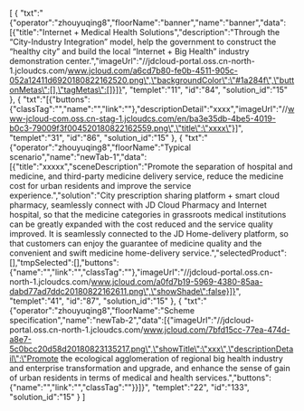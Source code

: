 [
	{
		"txt":"{\"operator\":\"zhouyuqing8\",\"floorName\":\"banner\",\"name\":\"banner\",\"data\":[{\"title\":\"Internet + Medical Health Solutions\",\"description\":\"Through the “City-Industry Integration” model, help the government to construct the “healthy city” and build the local “Internet + Big Health” industry demonstration center.\",\"imageUrl\":\"//jdcloud-portal.oss.cn-north-1.jcloudcs.com/www.jcloud.com/a6cd7b80-fe0b-4511-905c-052a12411d6920180822162520.png\",\"backgroundColor\":\"#1a284f\",\"buttonMetas\":[],\"tagMetas\":[]}]}",
		"templet":"11",
		"id":"84",
		"solution_id":"15"
	},
	{
		"txt":"[{\"buttons\":{\"classTag\":\"\",\"name\":\"\",\"link\":\"\"},\"descriptionDetail\":\"xxxx\",\"imageUrl\":\"//www-jcloud-com.oss.cn-stag-1.jcloudcs.com/en/ba3e35db-4be5-4019-b0c3-79009f3f004520180822162559.png\",\"title\":\"xxxx\"}]",
		"templet":"31",
		"id":"86",
		"solution_id":"15"
	},
	{
		"txt":"{\"operator\":\"zhouyuqing8\",\"floorName\":\"Typical scenario\",\"name\":\"newTab-1\",\"data\":[{\"title\":\"xxxxx\",\"sceneDescription\":\"Promote the separation of hospital and medicine, and third-party medicine delivery service, reduce the medicine cost for urban residents and improve the service experience.\",\"solution\":\"City prescription sharing platform + smart cloud pharmacy, seamlessly connect with JD Cloud Pharmacy and Internet hospital, so that the medicine categories in grassroots medical institutions can be greatly expanded with the cost reduced and the service quality improved. It is seamlessly connected to the JD Home-delivery platform, so that customers can enjoy the guarantee of medicine quality and the convenient and swift medicine home-delivery service.\",\"selectedProduct\":[],\"tmpSelected\":[],\"buttons\":{\"name\":\"\",\"link\":\"\",\"classTag\":\"\"},\"imageUrl\":\"//jdcloud-portal.oss.cn-north-1.jcloudcs.com/www.jcloud.com/a0fd7b19-5969-4380-85aa-dabd77ad7ddc20180822162611.png\",\"showShade\":false}]}",
		"templet":"41",
		"id":"87",
		"solution_id":"15"
	},
	{
		"txt":"{\"operator\":\"zhouyuqing8\",\"floorName\":\"Scheme specification\",\"name\":\"newTab-2\",\"data\":[{\"imageUrl\":\"//jdcloud-portal.oss.cn-north-1.jcloudcs.com/www.jcloud.com/7bfd15cc-77ea-474d-a8e7-5c0bcc20d58d20180823135217.png\",\"showTitle\":\"xxx\",\"descriptionDetail\":\"Promote the ecological agglomeration of regional big health industry and enterprise transformation and upgrade, and enhance the sense of gain of urban residents in terms of medical and health services.\",\"buttons\":{\"name\":\"\",\"link\":\"\",\"classTag\":\"\"}}]}",
		"templet":"22",
		"id":"133",
		"solution_id":"15"
	}
]